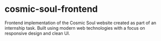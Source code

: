 # cosmic-soul-frontend
Frontend implementation of the Cosmic Soul website created as part of an internship task. Built using modern web technologies with a focus on responsive design and clean UI.
